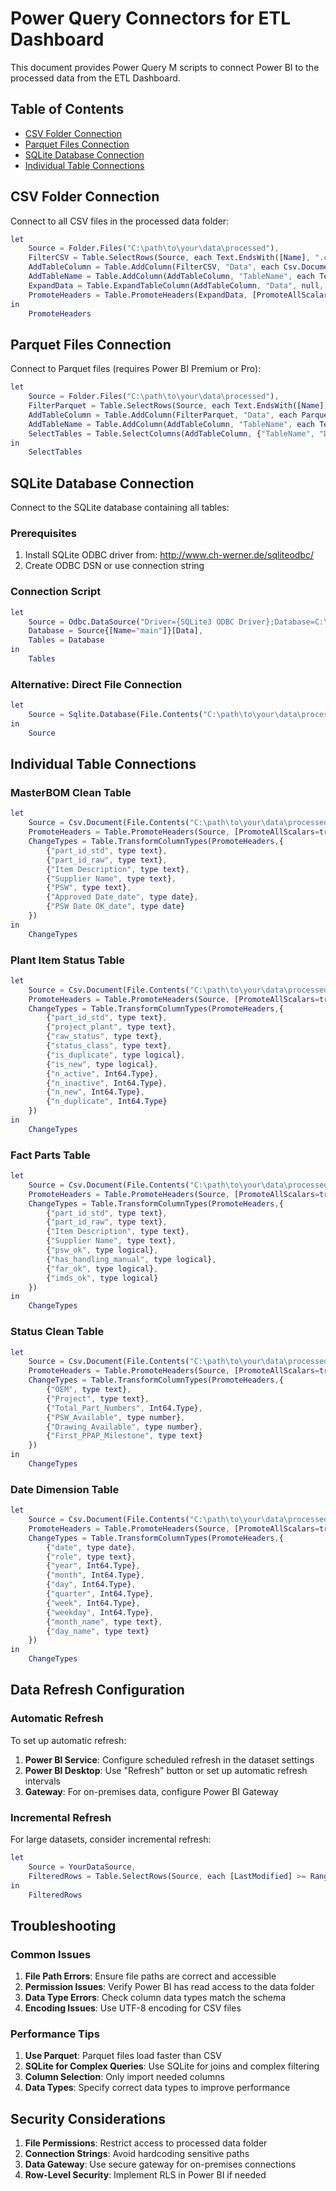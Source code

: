# Power Query Connectors for ETL Dashboard

This document provides Power Query M scripts to connect Power BI to the processed data from the ETL Dashboard.

## Table of Contents
- [CSV Folder Connection](#csv-folder-connection)
- [Parquet Files Connection](#parquet-files-connection)
- [SQLite Database Connection](#sqlite-database-connection)
- [Individual Table Connections](#individual-table-connections)

## CSV Folder Connection

Connect to all CSV files in the processed data folder:

```m
let
    Source = Folder.Files("C:\path\to\your\data\processed"),
    FilterCSV = Table.SelectRows(Source, each Text.EndsWith([Name], ".csv")),
    AddTableColumn = Table.AddColumn(FilterCSV, "Data", each Csv.Document([Content], [Delimiter=",", Columns=null, Encoding=65001, QuoteStyle=QuoteStyle.None])),
    AddTableName = Table.AddColumn(AddTableColumn, "TableName", each Text.BeforeDelimiter([Name], ".")),
    ExpandData = Table.ExpandTableColumn(AddTableColumn, "Data", null, null),
    PromoteHeaders = Table.PromoteHeaders(ExpandData, [PromoteAllScalars=true])
in
    PromoteHeaders
```

## Parquet Files Connection

Connect to Parquet files (requires Power BI Premium or Pro):

```m
let
    Source = Folder.Files("C:\path\to\your\data\processed"),
    FilterParquet = Table.SelectRows(Source, each Text.EndsWith([Name], ".parquet")),
    AddTableColumn = Table.AddColumn(FilterParquet, "Data", each Parquet.Document([Content])),
    AddTableName = Table.AddColumn(AddTableColumn, "TableName", each Text.BeforeDelimiter([Name], ".")),
    SelectTables = Table.SelectColumns(AddTableColumn, {"TableName", "Data"})
in
    SelectTables
```

## SQLite Database Connection

Connect to the SQLite database containing all tables:

### Prerequisites
1. Install SQLite ODBC driver from: http://www.ch-werner.de/sqliteodbc/
2. Create ODBC DSN or use connection string

### Connection Script
```m
let
    Source = Odbc.DataSource("Driver={SQLite3 ODBC Driver};Database=C:\path\to\your\data\processed\etl.sqlite;", [HierarchicalNavigation=true]),
    Database = Source{[Name="main"]}[Data],
    Tables = Database
in
    Tables
```

### Alternative: Direct File Connection
```m
let
    Source = Sqlite.Database(File.Contents("C:\path\to\your\data\processed\etl.sqlite"))
in
    Source
```

## Individual Table Connections

### MasterBOM Clean Table
```m
let
    Source = Csv.Document(File.Contents("C:\path\to\your\data\processed\masterbom_clean.csv"),[Delimiter=",", Columns=null, Encoding=65001, QuoteStyle=QuoteStyle.None]),
    PromoteHeaders = Table.PromoteHeaders(Source, [PromoteAllScalars=true]),
    ChangeTypes = Table.TransformColumnTypes(PromoteHeaders,{
        {"part_id_std", type text},
        {"part_id_raw", type text},
        {"Item Description", type text},
        {"Supplier Name", type text},
        {"PSW", type text},
        {"Approved Date_date", type date},
        {"PSW Date OK_date", type date}
    })
in
    ChangeTypes
```

### Plant Item Status Table
```m
let
    Source = Csv.Document(File.Contents("C:\path\to\your\data\processed\plant_item_status.csv"),[Delimiter=",", Columns=null, Encoding=65001, QuoteStyle=QuoteStyle.None]),
    PromoteHeaders = Table.PromoteHeaders(Source, [PromoteAllScalars=true]),
    ChangeTypes = Table.TransformColumnTypes(PromoteHeaders,{
        {"part_id_std", type text},
        {"project_plant", type text},
        {"raw_status", type text},
        {"status_class", type text},
        {"is_duplicate", type logical},
        {"is_new", type logical},
        {"n_active", Int64.Type},
        {"n_inactive", Int64.Type},
        {"n_new", Int64.Type},
        {"n_duplicate", Int64.Type}
    })
in
    ChangeTypes
```

### Fact Parts Table
```m
let
    Source = Csv.Document(File.Contents("C:\path\to\your\data\processed\fact_parts.csv"),[Delimiter=",", Columns=null, Encoding=65001, QuoteStyle=QuoteStyle.None]),
    PromoteHeaders = Table.PromoteHeaders(Source, [PromoteAllScalars=true]),
    ChangeTypes = Table.TransformColumnTypes(PromoteHeaders,{
        {"part_id_std", type text},
        {"part_id_raw", type text},
        {"Item Description", type text},
        {"Supplier Name", type text},
        {"psw_ok", type logical},
        {"has_handling_manual", type logical},
        {"far_ok", type logical},
        {"imds_ok", type logical}
    })
in
    ChangeTypes
```

### Status Clean Table
```m
let
    Source = Csv.Document(File.Contents("C:\path\to\your\data\processed\status_clean.csv"),[Delimiter=",", Columns=null, Encoding=65001, QuoteStyle=QuoteStyle.None]),
    PromoteHeaders = Table.PromoteHeaders(Source, [PromoteAllScalars=true]),
    ChangeTypes = Table.TransformColumnTypes(PromoteHeaders,{
        {"OEM", type text},
        {"Project", type text},
        {"Total_Part_Numbers", Int64.Type},
        {"PSW_Available", type number},
        {"Drawing_Available", type number},
        {"First_PPAP_Milestone", type text}
    })
in
    ChangeTypes
```

### Date Dimension Table
```m
let
    Source = Csv.Document(File.Contents("C:\path\to\your\data\processed\dim_dates.csv"),[Delimiter=",", Columns=null, Encoding=65001, QuoteStyle=QuoteStyle.None]),
    PromoteHeaders = Table.PromoteHeaders(Source, [PromoteAllScalars=true]),
    ChangeTypes = Table.TransformColumnTypes(PromoteHeaders,{
        {"date", type date},
        {"role", type text},
        {"year", Int64.Type},
        {"month", Int64.Type},
        {"day", Int64.Type},
        {"quarter", Int64.Type},
        {"week", Int64.Type},
        {"weekday", Int64.Type},
        {"month_name", type text},
        {"day_name", type text}
    })
in
    ChangeTypes
```

## Data Refresh Configuration

### Automatic Refresh
To set up automatic refresh:

1. **Power BI Service**: Configure scheduled refresh in the dataset settings
2. **Power BI Desktop**: Use "Refresh" button or set up automatic refresh intervals
3. **Gateway**: For on-premises data, configure Power BI Gateway

### Incremental Refresh
For large datasets, consider incremental refresh:

```m
let
    Source = YourDataSource,
    FilteredRows = Table.SelectRows(Source, each [LastModified] >= RangeStart and [LastModified] < RangeEnd)
in
    FilteredRows
```

## Troubleshooting

### Common Issues

1. **File Path Errors**: Ensure file paths are correct and accessible
2. **Permission Issues**: Verify Power BI has read access to the data folder
3. **Data Type Errors**: Check column data types match the schema
4. **Encoding Issues**: Use UTF-8 encoding for CSV files

### Performance Tips

1. **Use Parquet**: Parquet files load faster than CSV
2. **SQLite for Complex Queries**: Use SQLite for joins and complex filtering
3. **Column Selection**: Only import needed columns
4. **Data Types**: Specify correct data types to improve performance

## Security Considerations

1. **File Permissions**: Restrict access to processed data folder
2. **Connection Strings**: Avoid hardcoding sensitive paths
3. **Data Gateway**: Use secure gateway for on-premises connections
4. **Row-Level Security**: Implement RLS in Power BI if needed
